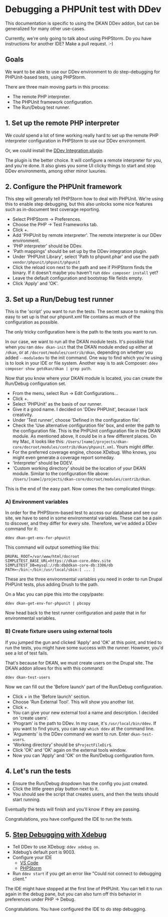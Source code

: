 # Debugging a PHPUnit test with DDev

This documentation is specific to using the DKAN DDev addon, but can be
generalized for many other use-cases.

Currently, we're only going to talk about using PHPStorm. Do you have
instructions for another IDE? Make a pull request. :-)

## Goals

We want to be able to use our DDev environment to do step-debugging for PHPUnit-based tests, using PHPStorm.

There are three main moving parts in this process:
- The remote PHP interpreter.
- The PHPUnit framework configuration.
- The Run/Debug test runner.

## 1. Set up the remote PHP interpreter

We *could* spend a lot of time working really hard to set up the remote PHP
interpreter configuration in PHPStorm to use our DDev environment.

Or, we could install the [DDev Integration plugin](https://plugins.jetbrains.com/plugin/18813-ddev-integration).

The plugin is the better choice. It will configure a remote interpreter for you,
and you're done. It also gives you some UI clicky things to start and stop
DDev environments, among other minor luxuries.

## 2. Configure the PHPUnit framework

This step will generally tell PHPStorm how to deal with PHPUnit. We're using this to
enable step debugging, but this also unlocks some nice features such as in-document
test coverage reporting.

- Select PHPStorm -> Preferences.
- Choose the PHP -> Test Frameworks tab.
- Click +.
- Add 'PHPUnit by remote interpreter'. The remote interpreter is our DDev environment.
- 'PHP interpreter' should be DDev.
- 'Path mappings' should be set up by the DDev integration plugin.
- Under 'PHPUnit Library', select 'Path to phpunit.phar' and use the path `vendor/phpunit/phpunit/phpunit`
- Click the reload icon next to the path and see if PHPStorm finds the binary. If it doesn't maybe you haven't run `ddev composer install` yet?
- Leave the default configuration and bootstrap file fields empty.
- Click 'Apply' and 'OK'.

## 3. Set up a Run/Debug test runner

This is the 'script' you want to run the tests. The secret sauce to making this
easy to set up is that our phpunit.xml file contains as much of the configuration as possible.

The only tricky configuration here is the path to the tests you want to run.

In our case, we want to run all the DKAN module tests. It's possible that when you ran `ddev dkan-init` that the DKAN
module ended up either at `/dkan`, or at `/docroot/modules/contrib/dkan`, depending on whether you added `--moduledev`
to the init command. One way to find which you're using is to look in your IDE or file system. Another way is to ask
Composer: `ddev composer show getdkan/dkan | grep path`.

Now that you know where your DKAN module is located, you can create the Run/Debug configuration set.

- From the menu, select Run -> Edit Configurations...
- Click +.
- Select 'PHPUnit' as the basis of our runner.
- Give it a good name. I decided on 'DDev PHPUnit', because I lack creativity.
- Under 'Test runner', choose 'Defined in the configuration file'.
- Check the 'Use alternative configuration file' box, and enter the path to the configuration file. This is the
  PHPUnit configuration file in the DKAN module. As mentioned above, it could be in a few different places. On my Mac,
  it looks like this: `/Users/[name]/projects/dkan-core/docroot/modules/contrib/dkan/phpunit.xml`. Yours might differ.
- For the preferred coverage engine, choose XDebug. Who knows, you might even generate a coverage report someday.
- 'Interpreter' should be DDEV.
- 'Custom working directory' should be the location of your DKAN module. Similar to the configuration file above:
  `/Users/[name]/projects/dkan-core/docroot/modules/contrib/dkan`.

This is the end of the easy part. Now comes the two complicated things:

### A) Environment variables

In order for the PHPStorm-based test to access our database and see our site, we have to
send in some environmental variables. These can be a pain to discover, and they
differ for every site. Therefore, we've added a DDev command for it:

    ddev dkan-get-env-for-phpunit

This command will output something like this:

    DRUPAL_ROOT=/var/www/html/docroot
    SIMPLETEST_BASE_URL=https://dkan-core.ddev.site
    SIMPLETEST_DB=mysql://db:db@dkan-core-db:3306/db
    PATH=~/bin:~/bin:/usr/local/sbin:[ ... ]

These are the three environmental variables you need in order to run Drupal PHPUnit tests, plus adding Drush to the path.

On a Mac you can pipe this into the copy/paste:

    ddev dkan-get-env-for-phpunit | pbcopy

Now head back to the test runner configuration and paste that in for environmental variables.

### B) Create fixture users using external tools

If you jumped the gun and clicked 'Apply' and 'OK' at this point, and tried to run the tests, you might have some success
with the runner. However, you'd see a lot of test fails.

That's because for DKAN, we must create users on the Drupal site. The DKAN addon allows for this with this command:

    ddev dkan-test-users

Now we can fill out the 'Before launch' part of the Run/Debug configuration.

- Click + in the 'Before launch' section.
- Choose 'Run External Tool'. This will show you another list.
- Click +.
- You can give your new external tool a name and description. I decided on 'create users'.
- 'Program' is the path to DDev. In my case, it's `/usr/local/bin/ddev`. If you want to find yours, you can say `which ddev` at the command line.
- 'Arguments' is the DDev command we want to run. Enter `dkan-test-users`.
- 'Working directory' should be `$ProjectFileDir$`.
- Click 'OK' and 'OK' again on the external tools window.
- Now you can 'Apply' and 'OK' on the Run/Debug configuration form.

## 4. Let's run the tests

- Ensure the Run/Debug dropdown has the config you just created.
- Click the little green play button next to it.
- You should see the script that creates users, and then the tests should start running.

Eventually the tests will finish and you'll know if they are passing.

Congratulations, you have configured the IDE to run the tests.

## 5. [Step Debugging with Xdebug](https://ddev.readthedocs.io/en/latest/users/debugging-profiling/step-debugging/)

- Tell DDev to use XDebug: `ddev xdebug on`.
- Xdebug’s default port is 9003.
- Configure your IDE
    * [VS Code](https://ddev.readthedocs.io/en/latest/users/debugging-profiling/step-debugging/#visual-studio-code-vs-code-debugging-setup)
    * [PHPStorm](https://ddev.readthedocs.io/en/latest/users/debugging-profiling/step-debugging/#phpstorm-debugging-setup)
- Run `ddev start` if you get an error like "Could not connect to debugging client."

The IDE might have stopped at the first line of PHPUnit. You can tell it to run again in the debug pane, but you can
also turn off this behavior in preferences under PHP -> Debug.

Congratulations. You have configured the IDE to do step debugging.
